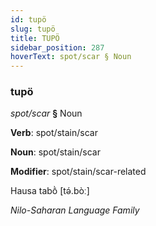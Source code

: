 ```yaml
---
id: tupö
slug: tupö
title: TUPÖ
sidebar_position: 287
hoverText: spot/scar § Noun
---
```


### tupö

*spot/scar* **§** Noun

**Verb**: spot/stain/scar

**Noun**: spot/stain/scar

**Modifier**: spot/stain/scar-related

Hausa tabṑ [tə́.bòː]

*Nilo-Saharan Language Family*